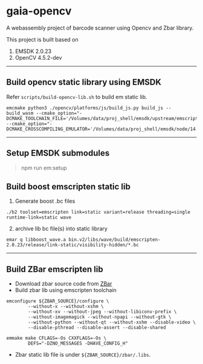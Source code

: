 # gaia-opencv

A webassembly project of barcode scanner using Opencv and Zbar library.

This project is built based on
1. EMSDK 2.0.23
1. OpenCV 4.5.2-dev
<hr/>

## Build opencv static library using EMSDK
Refer `scripts/build-opencv-lib.sh` to build em static lib.
```
emcmake python3 ./opencv/platforms/js/build_js.py build_js --build_wasm --cmake_option="-DCMAKE_TOOLCHAIN_FILE='/Volumes/data/proj_shell/emsdk/upstream/emscripten/cmake/Modules/Platform/Emscripten.cmake'" --cmake_option="-DCMAKE_CROSSCOMPILING_EMULATOR='/Volumes/data/proj_shell/emsdk/node/14.15.5_64bit/bin/node'"
```
<hr/>

## Setup EMSDK submodules

> npm run em:setup

## Build boost emscripten static lib
1. Generate boost .bc files
```
./b2 toolset=emscripten link=static variant=release threading=single runtime-link=static wave
```
2. archive lib bc file(s) into static library
```
emar q libboost_wave.a bin.v2/libs/wave/build/emscripten-2.0.23/release/link-static/visibility-hidden/*.bc
```
<hr/>

## Build ZBar emscripten lib
* Download zbar source code from [ZBar](http://zbar.sourceforge.net/)
* Build zbar lib using emscripten toolchain
```
emconfigure ${ZBAR_SOURCE}/configure \
        --without-x --without-xshm \
		--without-xv --without-jpeg --without-libiconv-prefix \
		--without-imagemagick --without-npapi --without-gtk \
		--without-python --without-qt --without-xshm --disable-video \
		--disable-pthread --disable-assert --disable-shared

emmake make CFLAGS=-Os CXXFLAGS=-Os \
		DEFS="-DZNO_MESSAGES -DHAVE_CONFIG_H"
```
* Zbar static lib file is under `${ZBAR_SOURCE}/zbar/.libs`.